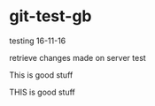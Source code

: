 # git-test-gb

testing 16-11-16

retrieve changes made on server test

This is good stuff

THIS is good stuff

